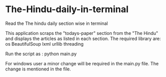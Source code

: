 # The-Hindu-daily-in-terminal
Read the The hindu daily section wise in terminal

This application scraps the "todays-paper" section from the "The Hindu" and displays the articles as listed in each section.
The required library are:
os
BeautifulSoup
lxml
urllib
threading

Run the script as :
python main.py

For windows user a minor change will be required in the main.py file.
The change is mentioned in the file.
